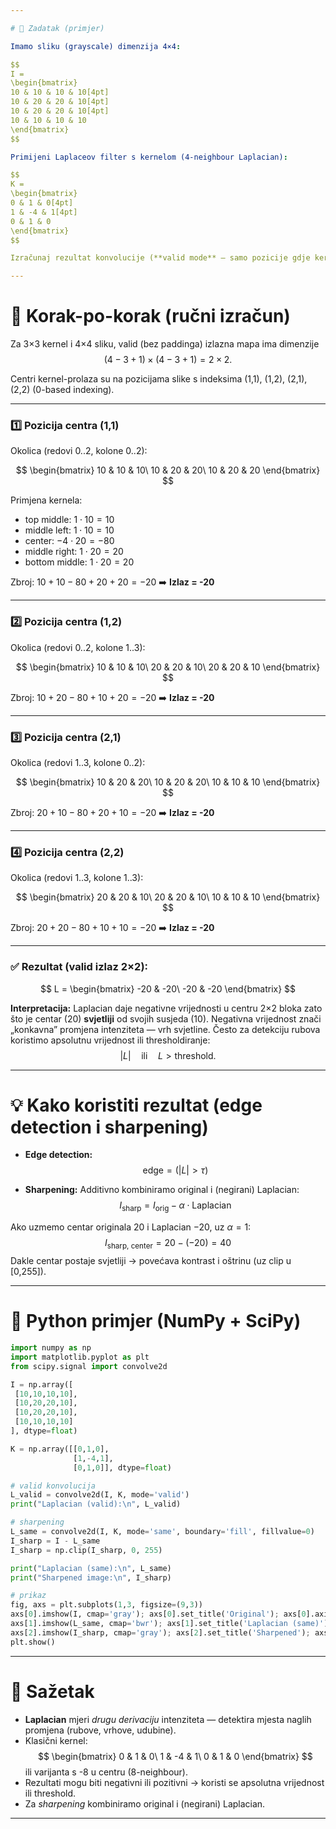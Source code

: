 ```yaml
---

# 🧮 Zadatak (primjer)

Imamo sliku (grayscale) dimenzija 4×4:

$$
I =
\begin{bmatrix}
10 & 10 & 10 & 10[4pt]
10 & 20 & 20 & 10[4pt]
10 & 20 & 20 & 10[4pt]
10 & 10 & 10 & 10
\end{bmatrix}
$$

Primijeni Laplaceov filter s kernelom (4-neighbour Laplacian):

$$
K =
\begin{bmatrix}
0 & 1 & 0[4pt]
1 & -4 & 1[4pt]
0 & 1 & 0
\end{bmatrix}
$$

Izračunaj rezultat konvolucije (**valid mode** — samo pozicije gdje kernel u potpunosti stane) i interpretiraj rezultat. Također, pokažimo kako bi isti Laplacian koristio za *sharpening*.

---
```


# 🧠 Korak-po-korak (ručni izračun)

Za 3×3 kernel i 4×4 sliku, valid (bez paddinga) izlazna mapa ima dimenzije
$$(4-3+1) \times (4-3+1) = 2 \times 2.$$

Centri kernel-prolaza su na pozicijama slike s indeksima (1,1), (1,2), (2,1), (2,2) (0-based indexing).

---

### 1️⃣ Pozicija centra (1,1)

Okolica (redovi 0..2, kolone 0..2):

$$
\begin{bmatrix}
10 & 10 & 10\
10 & 20 & 20\
10 & 20 & 20
\end{bmatrix}
$$

Primjena kernela:

* top middle: $1 \cdot 10 = 10$
* middle left: $1 \cdot 10 = 10$
* center: $-4 \cdot 20 = -80$
* middle right: $1 \cdot 20 = 20$
* bottom middle: $1 \cdot 20 = 20$

Zbroj: $10 + 10 - 80 + 20 + 20 = -20$
➡️ **Izlaz = -20**

---

### 2️⃣ Pozicija centra (1,2)

Okolica (redovi 0..2, kolone 1..3):

$$
\begin{bmatrix}
10 & 10 & 10\
20 & 20 & 10\
20 & 20 & 10
\end{bmatrix}
$$

Zbroj: $10 + 20 - 80 + 10 + 20 = -20$
➡️ **Izlaz = -20**

---

### 3️⃣ Pozicija centra (2,1)

Okolica (redovi 1..3, kolone 0..2):

$$
\begin{bmatrix}
10 & 20 & 20\
10 & 20 & 20\
10 & 10 & 10
\end{bmatrix}
$$

Zbroj: $20 + 10 - 80 + 20 + 10 = -20$
➡️ **Izlaz = -20**

---

### 4️⃣ Pozicija centra (2,2)

Okolica (redovi 1..3, kolone 1..3):

$$
\begin{bmatrix}
20 & 20 & 10\
20 & 20 & 10\
10 & 10 & 10
\end{bmatrix}
$$

Zbroj: $20 + 20 - 80 + 10 + 10 = -20$
➡️ **Izlaz = -20**

---

### ✅ Rezultat (valid izlaz 2×2):

$$
L =
\begin{bmatrix}
-20 & -20\
-20 & -20
\end{bmatrix}
$$

**Interpretacija:**
Laplacian daje negativne vrijednosti u centru 2×2 bloka zato što je centar (20) **svjetliji** od svojih susjeda (10).
Negativna vrijednost znači „konkavna” promjena intenziteta — vrh svjetline.
Često za detekciju rubova koristimo apsolutnu vrijednost ili thresholdiranje:
$$|L| \quad \text{ili} \quad L > \text{threshold}.$$

---

# 💡 Kako koristiti rezultat (edge detection i sharpening)

* **Edge detection:**
  $$\text{edge} = (|L| > \tau)$$

* **Sharpening:**
  Additivno kombiniramo original i (negirani) Laplacian:
  $$
  I_{\text{sharp}} = I_{\text{orig}} - \alpha \cdot \text{Laplacian}
  $$

Ako uzmemo centar originala $20$ i Laplacian $-20$, uz $\alpha = 1$:
$$
I_{\text{sharp, center}} = 20 - (-20) = 40
$$
Dakle centar postaje svjetliji → povećava kontrast i oštrinu (uz clip u [0,255]).

---

# 🧩 Python primjer (NumPy + SciPy)

```python
import numpy as np
import matplotlib.pyplot as plt
from scipy.signal import convolve2d

I = np.array([
 [10,10,10,10],
 [10,20,20,10],
 [10,20,20,10],
 [10,10,10,10]
], dtype=float)

K = np.array([[0,1,0],
              [1,-4,1],
              [0,1,0]], dtype=float)

# valid konvolucija
L_valid = convolve2d(I, K, mode='valid')
print("Laplacian (valid):\n", L_valid)

# sharpening
L_same = convolve2d(I, K, mode='same', boundary='fill', fillvalue=0)
I_sharp = I - L_same
I_sharp = np.clip(I_sharp, 0, 255)

print("Laplacian (same):\n", L_same)
print("Sharpened image:\n", I_sharp)

# prikaz
fig, axs = plt.subplots(1,3, figsize=(9,3))
axs[0].imshow(I, cmap='gray'); axs[0].set_title('Original'); axs[0].axis('off')
axs[1].imshow(L_same, cmap='bwr'); axs[1].set_title('Laplacian (same)'); axs[1].axis('off')
axs[2].imshow(I_sharp, cmap='gray'); axs[2].set_title('Sharpened'); axs[2].axis('off')
plt.show()
```

---

# 📘 Sažetak

* **Laplacian** mjeri *drugu derivaciju* intenziteta — detektira mjesta naglih promjena (rubove, vrhove, udubine).
* Klasični kernel:
  $$
  \begin{bmatrix}
  0 & 1 & 0\
  1 & -4 & 1\
  0 & 1 & 0
  \end{bmatrix}
  $$
  ili varijanta s -8 u centru (8-neighbour).
* Rezultati mogu biti negativni ili pozitivni → koristi se apsolutna vrijednost ili threshold.
* Za *sharpening* kombiniramo original i (negirani) Laplacian.

---

